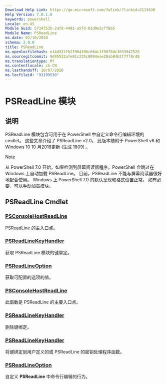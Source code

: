 ```yaml
---
Download Help Link: https://go.microsoft.com/fwlink/?linkid=2113630
Help Version: 7.0.1.0
keywords: powershell
Locale: en-US
Module Guid: 5714753b-2afd-4492-a5fd-01d9e2cff8b5
Module Name: PSReadLine
ms.date: 02/10/2020
schema: 2.0.0
title: PSReadLine
ms.openlocfilehash: e14d322fb2f964f06c064c1f9878dc3033947520
ms.sourcegitcommit: 9d95532afe81c235c8094eae28ab84b2f77f8c48
ms.translationtype: MT
ms.contentlocale: zh-CN
ms.lasthandoff: 10/07/2020
ms.locfileid: "93199530"
---
```

# PSReadLine 模块

## 说明

PSReadLine 模块包含可用于在 PowerShell 中自定义命令行编辑环境的 cmdlet。 这些文章介绍了 PSReadLine v2.0。 此版本随附于 PowerShell v6 和 Windows 10 10 月2018更新 (生成 1809) 。

> [!NOTE]
> 从 PowerShell 7.0 开始，如果检测到屏幕阅读器程序，PowerShell 会跳过在 Windows 上自动加载 PSReadLine。 目前，PSReadLine 不能与屏幕阅读器很好地配合使用。 Windows 上 PowerShell 7.0 的默认呈现和格式设置正常。 如有必要，可以手动加载模块。

## PSReadLine Cmdlet

### [PSConsoleHostReadLine](PSConsoleHostReadLine.md)
PSReadLine 的主入口点。

### [PSReadLineKeyHandler](Get-PSReadLineKeyHandler.md)
获取 PSReadLine 模块的键绑定。

### [PSReadLineOption](Get-PSReadLineOption.md)
获取可配置的选项的值。

### [PSConsoleHostReadLine](PSConsoleHostReadLine.md)
此函数是 PSReadLine 的主要入口点。

### [PSReadLineKeyHandler](Remove-PSReadLineKeyHandler.md)
删除键绑定。

### [PSReadLineKeyHandler](Set-PSReadLineKeyHandler.md)
将键绑定到用户定义的或 PSReadLine 的密钥处理程序函数。

### [PSReadLineOption](Set-PSReadLineOption.md)
自定义 **PSReadLine** 中命令行编辑的行为。

